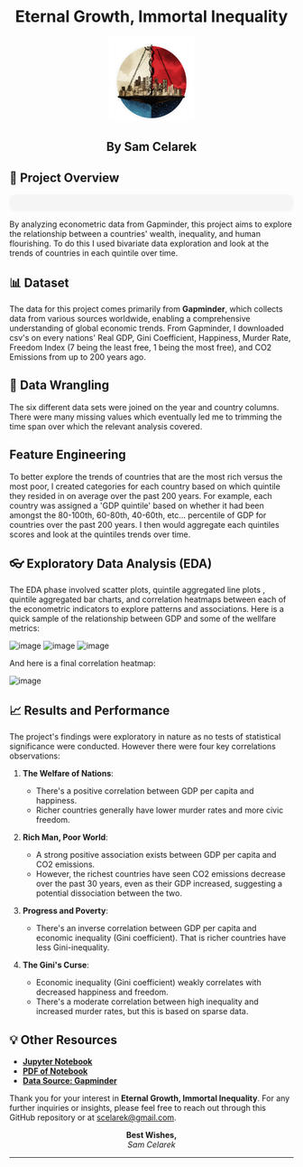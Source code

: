<div align="center">

# Eternal Growth, Immortal Inequality
<img src="https://github.com/scelarek/Eternal-Growth-Immortal-Inequality/blob/main/Data/Logo%20for%20Economics.png" title="Eternal Growth, Immortal Inequality" alt="Eternal Growth, Immortal Inequality" width="150" height="150"> 

## **By Sam Celarek**
</div>

## 🎯 Project Overview
<div align="center" style="background-color: #f5f5f5; padding: 15px; border-radius: 10px;">
</div>

By analyzing econometric data from Gapminder, this project aims to explore the relationship between a countries' wealth, inequality, and human flourishing. To do this I used bivariate data exploration and look at the trends of countries in each quintile over time. 

## 📊 Dataset
The data for this project comes primarily from **Gapminder**, which collects data from various sources worldwide, enabling a comprehensive understanding of global economic trends.  From Gapminder, I downloaded csv's on every nations' Real GDP, Gini Coefficient, Happiness, Murder Rate, Freedom Index (7 being the least free, 1 being the most free), and CO2 Emissions from up to 200 years ago. 

## 🧹 Data Wrangling
The six different data sets were joined on the year and country columns. There were many missing values which eventually led me to trimming the time span over which the relevant analysis covered. 

## Feature Engineering
To better explore the trends of countries that are the most rich versus the most poor, I created categories for each country based on which quintile they resided in on average over the past 200 years. For example, each country was assigned a 'GDP quintile' based on whether it had been amongst the 80-100th, 60-80th, 40-60th, etc... percentile of GDP for countries over the past 200 years. I then would aggregate each quintiles scores and look at the quintiles trends over time. 

## 👓 Exploratory Data Analysis (EDA)
The EDA phase involved scatter plots, quintile aggregated line plots , quintile aggregated bar charts, and correlation heatmaps between each of the econometric indicators to explore patterns and associations. Here is a quick sample of the relationship between GDP and some of the wellfare metrics:

![image](https://github.com/scelarek/Eternal-Growth-Immortal-Inequality/assets/115444760/74cef867-0ff3-47fd-a34c-a2f886f28db8)
![image](https://github.com/scelarek/Eternal-Growth-Immortal-Inequality/assets/115444760/3df651dd-400b-4643-b965-d7eaf2c8730a)
![image](https://github.com/scelarek/Eternal-Growth-Immortal-Inequality/assets/115444760/da66e762-030e-4328-af54-118d543ecb74)

And here is a final correlation heatmap:

![image](https://github.com/scelarek/Eternal-Growth-Immortal-Inequality/assets/115444760/7b9e9130-2bfa-41ad-8a9a-9d51123e77df)


## 📈 Results and Performance
The project's findings were exploratory in nature as no tests of statistical significance were conducted. However there were four key correlations observations: 

1. **The Welfare of Nations**:
   - There's a positive correlation between GDP per capita and happiness.
   - Richer countries generally have lower murder rates and more civic freedom.

2. **Rich Man, Poor World**:
   - A strong positive association exists between GDP per capita and CO2 emissions.
   - However, the richest countries have seen CO2 emissions decrease over the past 30 years, even as their GDP increased, suggesting a potential dissociation between the two.

3. **Progress and Poverty**:
   - There's an inverse correlation between GDP per capita and economic inequality (Gini coefficient). That is richer countries have less Gini-inequality. 

4. **The Gini's Curse**:
   - Economic inequality (Gini coefficient) weakly correlates with decreased happiness and freedom.
   - There's a moderate correlation between high inequality and increased murder rates, but this is based on sparse data.

## 💡 Other Resources

- **[Jupyter Notebook](/eternal_growth_immortal_inequality.ipynb)**
- **[PDF of Notebook](/Sam_Celarek_eternal_growth_immortal_inequality.pdf)**
- **[Data Source: Gapminder](https://www.gapminder.org)**

Thank you for your interest in **Eternal Growth, Immortal Inequality**. For any further inquiries or insights, please feel free to reach out through this GitHub repository or at scelarek@gmail.com.

<div align="center">

**Best Wishes,**  
*Sam Celarek*

</div>

---

